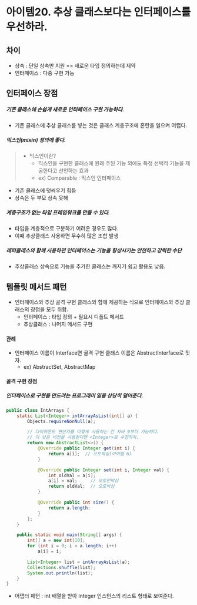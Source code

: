 # 아이템20. 추상 클래스보다는 인터페이스를 우선하라.

## 차이
- 상속 : 단일 상속만 지원 => 새로운 타입 정의하는데 제약
- 인터페이스 : 다중 구현 가능

## 인터페이스 장점

##### 기존 클래스에 손쉽게 새로운 인터페이스 구현 가능하다.
- 기존 클래스에 추상 클래스를 넣는 것은 클래스 계층구조에 혼란을 일으켜 어렵다.

##### 믹스인(mixin) 정의에 좋다.
> - 믹스인이란?
>   - 믹스인을 구현한 클래스에 원래 주된 기능 외에도 특정 선택적 기능을 제공한다고 선언하는 효과
>    - ex) Comparable : 믹스인 인터페이스

- 기존 클래스에 덧씌우기 힘듬
- 상속은 두 부모 상속 못해

##### 계층구조가 없는 타입 프레임워크를 만들 수 있다.

- 타입을 계층적으로 구분하기 어려운 경우도 많다.
- 이때 추상클래스 사용하면 무수히 많은 조합 발생

##### 래퍼클래스와 함께 사용하면 인터페이스는 기능을 향상시키는 안전하고 강력한 수단

- 추상클래스 상속으로 기능을 추가한 클래스는 깨지기 쉽고 활용도 낮음.


## 템플릿 메서드 패턴

- 인터페이스와 추상 골격 구현 클래스와 함께 제공하는 식으로 인터페이스와 추상 클래스의 장점을 모두 취함.
  - 인터페이스 : 타입 정의 + 필요시 디폴트 메서드
  - 추상클래스 : 나머지 메서드 구현

#### 관례
- 인터페이스 이름이 Interface면 골격 구현 클래스 이름은 AbstractInterface로 짓자.
  - ex) AbstractSet, AbstractMap

#### 골격 구현 장점
##### 인터페이스로 구현을 만드려는 프로그래머 일을 상당히 덜어준다.

```java
public class IntArrays {
    static List<Integer> intArrayAsList(int[] a) {
        Objects.requireNonNull(a);

        // 다이아몬드 연산자를 이렇게 사용하는 건 자바 9부터 가능하다.
        // 더 낮은 버전을 사용한다면 <Integer>로 수정하자.
        return new AbstractList<>() {
            @Override public Integer get(int i) {
                return a[i];  // 오토박싱(아이템 6)
            }

            @Override public Integer set(int i, Integer val) {
                int oldVal = a[i];
                a[i] = val;     // 오토언박싱
                return oldVal;  // 오토박싱
            }

            @Override public int size() {
                return a.length;
            }
        };
    }

    public static void main(String[] args) {
        int[] a = new int[10];
        for (int i = 0; i < a.length; i++)
            a[i] = i;

        List<Integer> list = intArrayAsList(a);
        Collections.shuffle(list);
        System.out.println(list);
    }
}
```
- 어댑터 패턴 : int 배열을 받아 Integer 인스턴스의 리스트 형태로 보여준다.
